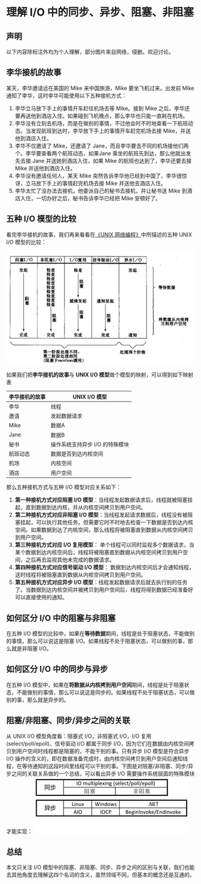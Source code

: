 # 理解 I/O 中的同步、异步、阻塞、非阻塞 #

## 声明 ##

以下内容除标注外均为个人理解，部分图片来自网络，侵删。欢迎讨论。

## 李华接机的故事 ##
某天，李华邀请远在美国的 Mike 来中国旅游，Mike 要坐飞机过来。出发前 Mike 通知了李华，这时李华可能使用以下五种接机方式：  
1. 李华立马放下手上的事情开车赶往机场去等 Mike。接到 Mike 之后，李华还要再送他到酒店入住。如果碰到飞机晚点，那么李华也只能一直耗在机场。   
2. 李华没有立刻去机场，而是在做别的事情，不过他会时不时地查看一下航班动态。当发现航班到达时，李华放下手上的事情开车赶完机场去接 Mike，并送他到酒店入住。  
3. 李华不仅邀请了 Mike，还邀请了 Jane，而且李华要去不同的机场接他们两个。李华要查看两个航班动态，如果Jane 乘坐的航班先到达，那么他就出发先去接 Jane 并送她到酒店入住，如果 Mike 的航班也达到了，李华还要去接 Mike 并送他到酒店入住。  
4. 李华没有邀请任何人，某天 Mike 突然告诉李华他已经到中国了，李华很惊讶，立马放下手上的事情赶完机场去接 Mike 并送他去酒店入住。  
5. 李华太忙了没办法去接机，他委派自己的秘书去接机，并让秘书送 Mike 到酒店入住，一切办好之后，秘书告诉李华已经把 Mike 安顿好了。

## 五种 I/O 模型的比较 ##
看完李华接机的故事，我们再来看看在[《UNIX 网络编程》](https://book.douban.com/subject/1500149/)中所描述的五种 UNIX I/O 模型的比较：  

![](https://github.com/yongjianmeng/blog/blob/master/images/%E7%90%86%E8%A7%A3IO%E4%B8%AD%E7%9A%84%E5%90%8C%E6%AD%A5%E5%BC%82%E6%AD%A5%E9%98%BB%E5%A1%9E%E9%9D%9E%E9%98%BB%E5%A1%9E-0.png)

如果我们把**李华接机的故事**与 **UNIX I/O 模型**做个模型的映射，可以得到如下映射表  

| 李华接机的故事 | UNIX I/O 模型 |
| -------------| --------------|
| 李华 |  线程 |
| 邀请 |  发起数据请求 |
| Mike |  数据A |
| Jane |  数据B |
| 秘书 |  操作系统支持异步 I/O 的特殊模块 |
| 航班动态 |  数据是否到达内核空间 |
| 机场 | 内核空间 |
| 酒店 | 用户空间 |  

那么五种接机方式与五种 I/O 模型对应关系如下：
  
1. **第一种接机方式对应阻塞 I/O 模型**：当线程发起数据请求后，线程就被阻塞挂起，直到数据到达内核，并从内核空间拷贝到用户空间。
2. **第二种接机方式对应非阻塞 I/O 模型**：当线程发起请求数据后，线程没有被阻塞挂起，可以执行其他任务，但需要它时不时地去检查一下数据是否到达内核空间。如果数据到达了内核空间，那么线程将被阻塞直到数据从内核空间拷贝到用户空间。
3. **第三种接机方式对应 I/O 复用模型**： 单个线程可以同时监视多个数据请求，当某个数据到达内核空间后，线程将被阻塞直到数据从内核空间拷贝到用户空间，之后再去监视其他未完成的数据请求。
4. **第四种接机方式对应信号驱动 I/O 模型**： 数据到达内核空间后才会通知线程，这时线程将被阻塞直到数据从内核空间拷贝到用户空间。
5. **第五种接机方式对应异步 I/O 模型**：线程发起数据请求后就去执行别的任务了。当数据到达内核空间并被拷贝到用户空间后，线程将得到数据已经准备好可以直接使用的通知。

## 如何区分 I/O 中的阻塞与非阻塞 ##
在五种 I/O 模型的比较中，如果在**等待数据**期间，线程是处于阻塞状态，不能做别的事情，那么可以说这是阻塞 I/O。如果线程不处于阻塞状态，可以做别的事，那么就是非阻塞 I/O。

## 如何区分 I/O 中的同步与异步 ##
在五种 I/O 模型中，如果在**将数据从内核拷到用户空间**期间，线程是处于阻塞状态，不能做别的事情，那么可以说这是同步的。如果线程不处于阻塞状态，可以做别的事，那么就是异步的。

## 阻塞/非阻塞、同步/异步之间的关联 ##
从 UNIX I/O 模型角度看：阻塞式 I/O，非阻塞式 I/O，I/O 复用 (select/poll/epoll)、信号驱动 I/O 都属于同步 I/O，因为它们在数据由内核空间拷贝到用户空间时线程都是阻塞的，不能干别的事。只有异步 I/O 模型是符合异步 I/O 操作的含义的，即在数据准备完成时，由内核空间拷贝到用户空间后通知线程，在等待通知的这段时间里线程可以干别的事。下图是对阻塞/非阻塞、同步/异步之间的关联关系做的一个总结，可以看出异步 I/O 需要操作系统层面的特殊模块才能实现：
![](https://github.com/yongjianmeng/blog/blob/master/images/%E7%90%86%E8%A7%A3IO%E4%B8%AD%E7%9A%84%E5%90%8C%E6%AD%A5%E5%BC%82%E6%AD%A5%E9%98%BB%E5%A1%9E%E9%9D%9E%E9%98%BB%E5%A1%9E-1.png)

## 总结 ##
本文只关注 I/O 模型中的阻塞、非阻塞、同步、异步之间的区别与关联，我们也能去其他角度去理解这四个名词的含义，虽然领域不同，但基本的概念还是互通的。


